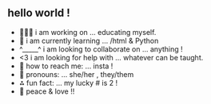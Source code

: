 ## hello world !
- 👩🏻‍🎓 i am working on ... educating myself.
- 🌺 i am currently learning ... /html & Python
- ^_____^ i am looking to collaborate on ... anything ! 
- <3 i am looking for help with ... whatever can be taught. 
- 📸 how to reach me: ... insta ! 
- 🧠 pronouns: ... she/her , they/them
- ⁂ fun fact: ... my lucky # is 2 !
- 💞 peace & love !!
<!--
**aabinary22/aabinary22** is a ✨ _special_ ✨ repository because its `README.md` (this file) appears on your GitHub profile.
